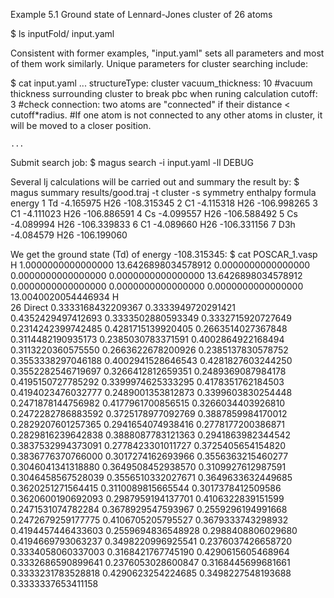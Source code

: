 Example 5.1
Ground state of Lennard-Jones cluster of 26 atoms

$ ls
    inputFold/  input.yaml

Consistent with former examples, "input.yaml" sets all parameters and most of them work similarly.
Unique parameters for cluster searching include:

$ cat input.yaml
    ...
    structureType: cluster
    vacuum_thickness: 10        #vacuum thickness surrounding cluster to break pbc when runing calculation
    cutoff: 3                   #check connection: two atoms are "connected" if their distance < cutoff*radius. 
                                    #If one atom is not connected to any other atoms in cluster, it will be moved to a closer position.

    ...

Submit search job:
$ magus search -i input.yaml -ll DEBUG

Several lj calculations will be carried out and summary the result by:
$ magus summary results/good.traj -t cluster -s 
        symmetry  enthalpy formula  energy
    1        Td -4.165975     H26   -108.315345
    2        C1 -4.115318     H26   -106.998265
    3        C1 -4.111023     H26   -106.886591
    4        Cs -4.099557     H26   -106.588492
    5        Cs -4.089994     H26   -106.339833
    6        C1 -4.089660     H26   -106.331156
    7       D3h -4.084579     H26   -106.199060

We get the ground state (Td) of energy -108.315345:
$ cat POSCAR_1.vasp
    H 
    1.0000000000000000
    13.6426898034578912    0.0000000000000000    0.0000000000000000
        0.0000000000000000   13.6426898034578912    0.0000000000000000
        0.0000000000000000    0.0000000000000000   13.0040020054446934
    H  
    26
    Direct
    0.3333168432209367  0.3333949720291421  0.4352429497412693
    0.3333502880593349  0.3332715920727649  0.2314242399742485
    0.4281715139920405  0.2663514027367848  0.3114482190935173
    0.2385030783371591  0.4002864922168494  0.3113220360575550
    0.2663622678200926  0.2385137830578752  0.3553338297046188
    0.4002941528646543  0.4281827603244250  0.3552282546719697
    0.3266412812659351  0.2489369087984178  0.4195150727785292
    0.3399974625333295  0.4178351762184503  0.4194023476032777
    0.2489001353812873  0.3399603830254448  0.2471878144756982
    0.4177961700856515  0.3266034403926810  0.2472282786883592
    0.3725178977092769  0.3887859984170012  0.2829207601257365
    0.2941654074938416  0.2778177200386871  0.2829816239642838
    0.3888087783121363  0.2941863982344542  0.3837532994373091
    0.2778423301011727  0.3725405654154820  0.3836776370766000
    0.3017274162693966  0.3556363215460277  0.3046041341318880
    0.3649508452938570  0.3109927612987591  0.3046458567528039
    0.3556510332027671  0.3649633632449685  0.3620251271564415
    0.3110089815665544  0.3017378412509586  0.3620600190692093
    0.2987959194137701  0.4106322839151599  0.2471531074782284
    0.3678929547593967  0.2559296194991668  0.2472679259177775
    0.4106705205795527  0.3679333743298932  0.4194457446433603
    0.2559694836548928  0.2988408806029680  0.4194669793063237
    0.3498220996925541  0.2376037426658720  0.3334058060337003
    0.3168421767745190  0.4290615605468964  0.3332686590899641
    0.2376053028600847  0.3168445699681661  0.3333231783528818
    0.4290623254224685  0.3498227548193688  0.3333337653411158